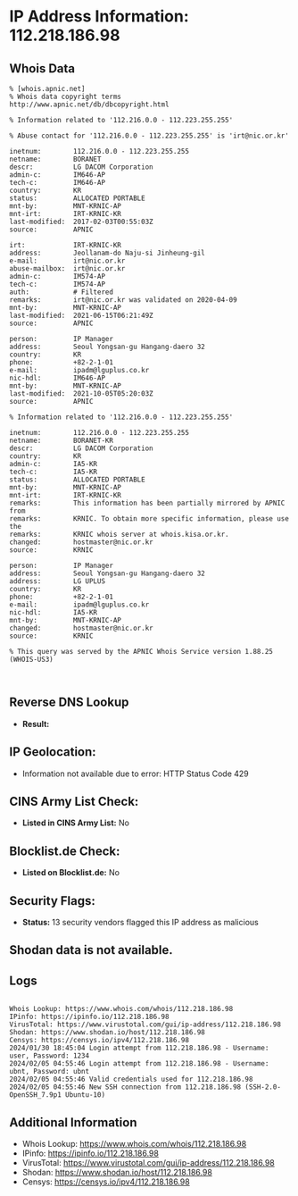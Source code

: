 # IP Address Information: 112.218.186.98

## Whois Data
```
% [whois.apnic.net]
% Whois data copyright terms    http://www.apnic.net/db/dbcopyright.html

% Information related to '112.216.0.0 - 112.223.255.255'

% Abuse contact for '112.216.0.0 - 112.223.255.255' is 'irt@nic.or.kr'

inetnum:        112.216.0.0 - 112.223.255.255
netname:        BORANET
descr:          LG DACOM Corporation
admin-c:        IM646-AP
tech-c:         IM646-AP
country:        KR
status:         ALLOCATED PORTABLE
mnt-by:         MNT-KRNIC-AP
mnt-irt:        IRT-KRNIC-KR
last-modified:  2017-02-03T00:55:03Z
source:         APNIC

irt:            IRT-KRNIC-KR
address:        Jeollanam-do Naju-si Jinheung-gil
e-mail:         irt@nic.or.kr
abuse-mailbox:  irt@nic.or.kr
admin-c:        IM574-AP
tech-c:         IM574-AP
auth:           # Filtered
remarks:        irt@nic.or.kr was validated on 2020-04-09
mnt-by:         MNT-KRNIC-AP
last-modified:  2021-06-15T06:21:49Z
source:         APNIC

person:         IP Manager
address:        Seoul Yongsan-gu Hangang-daero 32
country:        KR
phone:          +82-2-1-01
e-mail:         ipadm@lguplus.co.kr
nic-hdl:        IM646-AP
mnt-by:         MNT-KRNIC-AP
last-modified:  2021-10-05T05:20:03Z
source:         APNIC

% Information related to '112.216.0.0 - 112.223.255.255'

inetnum:        112.216.0.0 - 112.223.255.255
netname:        BORANET-KR
descr:          LG DACOM Corporation
country:        KR
admin-c:        IA5-KR
tech-c:         IA5-KR
status:         ALLOCATED PORTABLE
mnt-by:         MNT-KRNIC-AP
mnt-irt:        IRT-KRNIC-KR
remarks:        This information has been partially mirrored by APNIC from
remarks:        KRNIC. To obtain more specific information, please use the
remarks:        KRNIC whois server at whois.kisa.or.kr.
changed:        hostmaster@nic.or.kr
source:         KRNIC

person:         IP Manager
address:        Seoul Yongsan-gu Hangang-daero 32
address:        LG UPLUS
country:        KR
phone:          +82-2-1-01
e-mail:         ipadm@lguplus.co.kr
nic-hdl:        IA5-KR
mnt-by:         MNT-KRNIC-AP
changed:        hostmaster@nic.or.kr
source:         KRNIC

% This query was served by the APNIC Whois Service version 1.88.25 (WHOIS-US3)



```
## Reverse DNS Lookup
- **Result:** 

## IP Geolocation:
- Information not available due to error: HTTP Status Code 429

## CINS Army List Check:
- **Listed in CINS Army List:** 
No

## Blocklist.de Check:
- **Listed on Blocklist.de:** 
No

## Security Flags:
- **Status:** 13 security vendors flagged this IP address as malicious

## Shodan data is not available.

## Logs
```

Whois Lookup: https://www.whois.com/whois/112.218.186.98
IPinfo: https://ipinfo.io/112.218.186.98
VirusTotal: https://www.virustotal.com/gui/ip-address/112.218.186.98
Shodan: https://www.shodan.io/host/112.218.186.98
Censys: https://censys.io/ipv4/112.218.186.98
2024/01/30 18:45:04 Login attempt from 112.218.186.98 - Username: user, Password: 1234
2024/02/05 04:55:46 Login attempt from 112.218.186.98 - Username: ubnt, Password: ubnt
2024/02/05 04:55:46 Valid credentials used for 112.218.186.98
2024/02/05 04:55:46 New SSH connection from 112.218.186.98 (SSH-2.0-OpenSSH_7.9p1 Ubuntu-10)

```
## Additional Information
- Whois Lookup: https://www.whois.com/whois/112.218.186.98
- IPinfo: https://ipinfo.io/112.218.186.98
- VirusTotal: https://www.virustotal.com/gui/ip-address/112.218.186.98
- Shodan: https://www.shodan.io/host/112.218.186.98
- Censys: https://censys.io/ipv4/112.218.186.98

